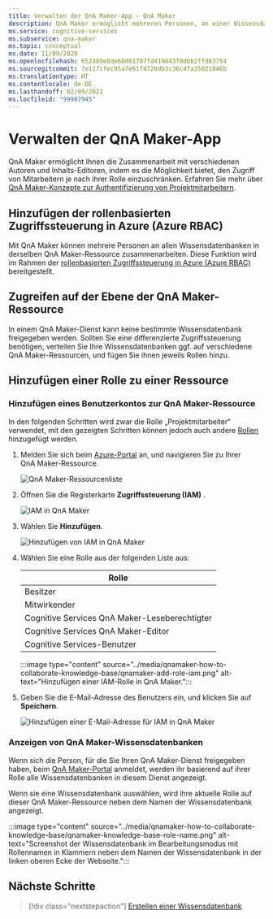 ```yaml
---
title: Verwalten der QnA Maker-App – QnA Maker
description: QnA Maker ermöglicht mehreren Personen, an einer Wissensdatenbank zusammenzuarbeiten. QnA Maker bietet die Möglichkeit, die Qualität Ihrer Wissensdatenbank durch aktives Lernen zu verbessern. Sie können Einträge überprüfen, annehmen oder ablehnen und hinzufügen, ohne vorhandene Fragen zu entfernen oder zu ändern.
ms.service: cognitive-services
ms.subservice: qna-maker
ms.topic: conceptual
ms.date: 11/09/2020
ms.openlocfilehash: 652489e8de68d61707fd419843f0dbb2ffd83754
ms.sourcegitcommit: 7e117cfec95a7e61f4720db3c36c4fa35021846b
ms.translationtype: HT
ms.contentlocale: de-DE
ms.lasthandoff: 02/09/2021
ms.locfileid: "99987945"
---
```

# <a name="manage-qna-maker-app"></a>Verwalten der QnA Maker-App

QnA Maker ermöglicht Ihnen die Zusammenarbeit mit verschiedenen Autoren und Inhalts-Editoren, indem es die Möglichkeit bietet, den Zugriff von Mitarbeitern je nach ihrer Rolle einzuschränken.
Erfahren Sie mehr über [QnA Maker-Konzepte zur Authentifizierung von Projektmitarbeitern](../Concepts/role-based-access-control.md).

## <a name="add-azure-role-based-access-control-azure-rbac"></a>Hinzufügen der rollenbasierten Zugriffssteuerung in Azure (Azure RBAC)

Mit QnA Maker können mehrere Personen an allen Wissensdatenbanken in derselben QnA Maker-Ressource zusammenarbeiten. Diese Funktion wird im Rahmen der [rollenbasierten Zugriffssteuerung in Azure (Azure RBAC)](../../../role-based-access-control/role-assignments-portal.md) bereitgestellt.

## <a name="access-at-the-qna-maker-resource-level"></a>Zugreifen auf der Ebene der QnA Maker-Ressource

In einem QnA Maker-Dienst kann keine bestimmte Wissensdatenbank freigegeben werden. Sollten Sie eine differenzierte Zugriffssteuerung benötigen, verteilen Sie Ihre Wissensdatenbanken ggf. auf verschiedene QnA Maker-Ressourcen, und fügen Sie ihnen jeweils Rollen hinzu.

## <a name="add-a-role-to-a-resource"></a>Hinzufügen einer Rolle zu einer Ressource

### <a name="add-a-user-account-to-the-qna-maker-resource"></a>Hinzufügen eines Benutzerkontos zur QnA Maker-Ressource

In den folgenden Schritten wird zwar die Rolle „Projektmitarbeiter“ verwendet, mit den gezeigten Schritten können jedoch auch andere [Rollen](../reference-role-based-access-control.md) hinzugefügt werden.

1. Melden Sie sich beim [Azure-Portal](https://portal.azure.com/) an, und navigieren Sie zu Ihrer QnA Maker-Ressource.

    ![QnA Maker-Ressourcenliste](../media/qnamaker-how-to-collaborate-knowledge-base/qnamaker-resource-list.png)

1. Öffnen Sie die Registerkarte **Zugriffssteuerung (IAM)** .

    ![IAM in QnA Maker](../media/qnamaker-how-to-collaborate-knowledge-base/qnamaker-iam.png)

1. Wählen Sie **Hinzufügen**.

    ![Hinzufügen von IAM in QnA Maker](../media/qnamaker-how-to-collaborate-knowledge-base/qnamaker-iam-add.png)

1. Wählen Sie eine Rolle aus der folgenden Liste aus:

    |Rolle|
    |--|
    |Besitzer|
    |Mitwirkender|
    |Cognitive Services QnA Maker-Leseberechtigter|
    |Cognitive Services QnA Maker-Editor|
    |Cognitive Services-Benutzer|

    :::image type="content" source="../media/qnamaker-how-to-collaborate-knowledge-base/qnamaker-add-role-iam.png" alt-text="Hinzufügen einer IAM-Rolle in QnA Maker.":::

1. Geben Sie die E-Mail-Adresse des Benutzers ein, und klicken Sie auf **Speichern**.

    ![Hinzufügen einer E-Mail-Adresse für IAM in QnA Maker](../media/qnamaker-how-to-collaborate-knowledge-base/qnamaker-iam-add-email.png)

### <a name="view-qna-maker-knowledge-bases"></a>Anzeigen von QnA Maker-Wissensdatenbanken

Wenn sich die Person, für die Sie Ihren QnA Maker-Dienst freigegeben haben, beim [QnA Maker-Portal](https://qnamaker.ai) anmeldet, werden ihr basierend auf ihrer Rolle alle Wissensdatenbanken in diesem Dienst angezeigt.

Wenn sie eine Wissensdatenbank auswählen, wird ihre aktuelle Rolle auf dieser QnA Maker-Ressource neben dem Namen der Wissensdatenbank angezeigt.

:::image type="content" source="../media/qnamaker-how-to-collaborate-knowledge-base/qnamaker-knowledge-base-role-name.png" alt-text="Screenshot der Wissensdatenbank im Bearbeitungsmodus mit Rollennamen in Klammern neben dem Namen der Wissensdatenbank in der linken oberen Ecke der Webseite.":::

## <a name="next-steps"></a>Nächste Schritte

> [!div class="nextstepaction"]
> [Erstellen einer Wissensdatenbank](./manage-knowledge-bases.md)
